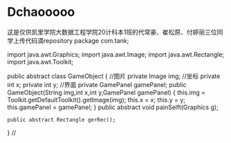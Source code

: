 # Dchaooooo
这是仅供凯里学院大数据工程学院20计科本1班的代常豪、崔松原、付婷丽三位同学上传代码滴repository
package com.tank;

import java.awt.Graphics;
import java.awt.Image;
import java.awt.Rectangle;
import java.awt.Toolkit;

public abstract class GameObject {
	//图片
	private Image img;
	//坐标
	private int x;
	private int y;
	//界面
	private GamePanel gamePanel;
	public GameObject(String img,int x,int y,GamePanel gamePanel) {
		this.img = Toolkit.getDefaultToolkit().getImage(img);
		this.x = x;
		this.y = y;
		this.gamePanel = gamePanel;
	}
	public abstract void painSelft(Graphics g);
	
	public abstract Rectangle gerRec();
}
//
